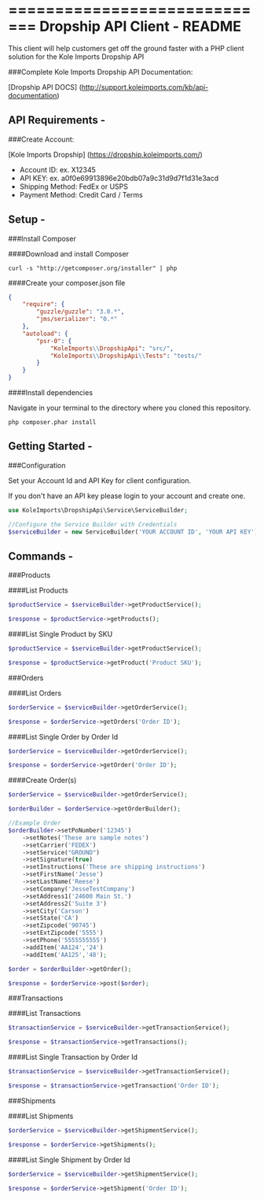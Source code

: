 =============================
Dropship API Client - README
=============================

This client will help customers get off the ground faster with a PHP client solution for the Kole Imports Dropship API

###Complete Kole Imports Dropship API Documentation:

[Dropship API DOCS] (http://support.koleimports.com/kb/api-documentation)

API Requirements -
-------------------------------------------------------------

###Create Account:

[Kole Imports Dropship] (https://dropship.koleimports.com/)

* Account ID: ex. X12345
* API KEY: ex. a0f0e69913896e20bdb07a9c31d9d7f1d31e3acd
* Shipping Method: FedEx or USPS
* Payment Method: Credit Card / Terms


Setup -
------------------------

###Install Composer

####Download and install Composer

```teminal
curl -s "http://getcomposer.org/installer" | php
```

####Create your composer.json file

```json
{
    "require": {
        "guzzle/guzzle": "3.0.*",
        "jms/serializer": "0.*"
    },
    "autoload": {
        "psr-0": {
            "KoleImports\\DropshipApi": "src/",
            "KoleImports\\DropshipApi\\Tests": "tests/"
        }
    }
}
```
####Install dependencies

Navigate in your terminal to the directory where you cloned this repository.

```terminal
php composer.phar install
```

Getting Started -
------------------------

###Configuration

Set your Account Id and API Key for client configuration.

If you don't have an API key please login to your account and create one.

```php
use KoleImports\DropshipApi\Service\ServiceBuilder;

//Configure the Service Builder with Credentials
$serviceBuilder = new ServiceBuilder('YOUR ACCOUNT ID', 'YOUR API KEY');
```

Commands -
------------------------

###Products

####List Products

```php
$productService = $serviceBuilder->getProductService();

$response = $productService->getProducts();
```

####List Single Product by SKU

```php
$productService = $serviceBuilder->getProductService();

$response = $productService->getProduct('Product SKU');
```

###Orders

####List Orders

```php
$orderService = $serviceBuilder->getOrderService();

$response = $orderService->getOrders('Order ID');
```

####List Single Order by Order Id

```php
$orderService = $serviceBuilder->getOrderService();

$response = $orderService->getOrder('Order ID');
```

####Create Order(s)

```php
$orderService = $serviceBuilder->getOrderService();

$orderBuilder = $orderService->getOrderBuilder();

//Example Order
$orderBuilder->setPoNumber('12345')
    ->setNotes('These are sample notes')
    ->setCarrier('FEDEX')
    ->setService("GROUND")
    ->setSignature(true)
    ->setInstructions('These are shipping instructions')
    ->setFirstName('Jesse')
    ->setLastName('Reese')
    ->setCompany('JesseTestCompany')
    ->setAddress1('24600 Main St.')
    ->setAddress2('Suite 3')
    ->setCity('Carson')
    ->setState('CA')
    ->setZipcode('90745')
    ->setExtZipcode('5555')
    ->setPhone('5555555555')
    ->addItem('AA124','24')
    ->addItem('AA125','48');

$order = $orderBuilder->getOrder();

$response = $orderService->post($order);
```

###Transactions

####List Transactions

```php
$transactionService = $serviceBuilder->getTransactionService();

$response = $transactionService->getTransactions();
```

####List Single Transaction by Order Id

```php
$transactionService = $serviceBuilder->getTransactionService();

$response = $transactionService->getTransaction('Order ID');
```

###Shipments

####List Shipments

```php
$orderService = $serviceBuilder->getShipmentService();

$response = $orderService->getShipments();
```

####List Single Shipment by Order Id

```php
$orderService = $serviceBuilder->getShipmentService();

$response = $orderService->getShipment('Order ID');
```



